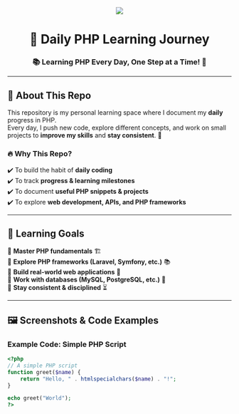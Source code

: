 <!-- Banner -->
<p align="center">
  <img src="https://readme-typing-svg.demolab.com?font=Fira+Code&weight=500&size=25&pause=500&color=F79327&center=true&vCenter=true&width=800&lines=Welcome+to+My+Daily+PHP+Learning+Journey!+🐘;Exploring+PHP,+One+Day+at+a+Time!+🚀;Consistency+is+Key!+📅" />
</p>

<h1 align="center">🚀 Daily PHP Learning Journey</h1>
<h3 align="center">📚 Learning PHP Every Day, One Step at a Time! 🐘</h3>

---

## 📌 About This Repo
This repository is my personal learning space where I document my **daily** progress in PHP.  
Every day, I push new code, explore different concepts, and work on small projects to **improve my skills** and **stay consistent**. 🚀

### 🔥 **Why This Repo?**
✔️ To build the habit of **daily coding**  
✔️ To track **progress & learning milestones**  
✔️ To document **useful PHP snippets & projects**  
✔️ To explore **web development, APIs, and PHP frameworks**  

---

## 🎯 Learning Goals  
🔹 **Master PHP fundamentals** 🏗️  
🔹 **Explore PHP frameworks (Laravel, Symfony, etc.)** 📚  
🔹 **Build real-world web applications** 🚀  
🔹 **Work with databases (MySQL, PostgreSQL, etc.)** 💾  
🔹 **Stay consistent & disciplined** ⏳  

---

## 🖼️ Screenshots & Code Examples  

### Example Code: Simple PHP Script  
```php
<?php
// A simple PHP script
function greet($name) {
    return "Hello, " . htmlspecialchars($name) . "!";
}

echo greet("World");
?>

